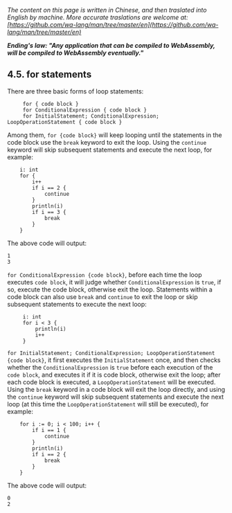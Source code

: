 *The content on this page is written in Chinese, and then traslated into English by machine. More accurate traslations are welcome at: [https://github.com/wa-lang/man/tree/master/en](https://github.com/wa-lang/man/tree/master/en)*

***Ending's law: "Any application that can be compiled to WebAssembly, will be compiled to WebAssembly eventually."***

## 4.5. for statements

There are three basic forms of loop statements:
```wa
     for { code block }
     for ConditionalExpression { code block }
     for InitialStatement; ConditionalExpression; LoopOperationStatement { code block }
```

Among them, `for {code block}` will keep looping until the statements in the code block use the `break` keyword to exit the loop. Using the `continue` keyword will skip subsequent statements and execute the next loop, for example:
```wa
    i: int
    for {
        i++
        if i == 2 {
            continue
        }
        println(i)
        if i == 3 {
            break
        }
    }
```
The above code will output:
```
1
3
```

`for ConditionalExpression {code block}`, before each time the loop executes `code block`, it will judge whether `ConditionalExpression` is `true`, if so, execute the code block, otherwise exit the loop. Statements within a code block can also use `break` and `continue` to exit the loop or skip subsequent statements to execute the next loop:
```wa
     i: int
     for i < 3 {
         println(i)
         i++
     }
```

`for InitialStatement; ConditionalExpression; LoopOperationStatement {code block}`, it first executes the `InitialStatement` once, and then checks whether the `ConditionalExpression` is `true` before each execution of the `code block`, and executes it if it is code block, otherwise exit the loop; after each code block is executed, a `LoopOperationStatement` will be executed. Using the `break` keyword in a code block will exit the loop directly, and using the `continue` keyword will skip subsequent statements and execute the next loop (at this time the `LoopOperationStatement` will still be executed), for example:
```wa
    for i := 0; i < 100; i++ {
        if i == 1 {
            continue
        }
        println(i)
        if i == 2 {
            break
        }
    }
```

The above code will output:
```
0
2
```